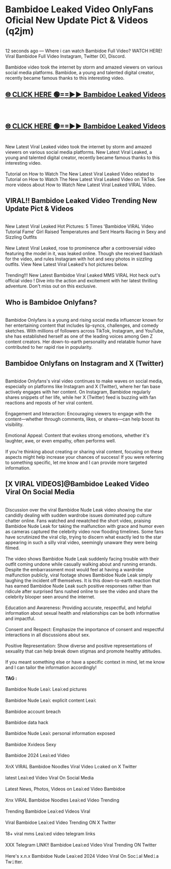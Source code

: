 # Bambidoe Leaked Video OnlyFans Oficial New Update Pict & Videos (q2jm)
<br>
12 seconds ago — Where i can watch Bambidoe Full Video? WATCH HERE! Viral Bambidoe Full Video Instagram, Twitter (X), Discord.
<br><br>
Bambidoe video took the internet by storm and amazed viewers on various social media platforms. Bambidoe, a young and talented digital creator, recently became famous thanks to this interesting video.
<br>
<h2><a href="https://play.trustnlinepharmacy.us?title=Bambidoe">🌐 CLICK HERE 🟢==►► Bambidoe Leaked Videos</a></h2>
<br>
<h2><a href="https://play.trustnlinepharmacy.us?title=Bambidoe">🌐 CLICK HERE 🟢==►► Bambidoe Leaked Videos</a></h2>
<br>
New Latest Viral Leaked video took the internet by storm and amazed viewers on various social media platforms. New Latest Viral Leaked, a young and talented digital creator, recently became famous thanks to this interesting video.
<br><br>
Tutorial on How to Watch The New Latest Viral Leaked Video related to Tutorial on How to Watch The New Latest Viral Leaked Video on TikTok. See more videos about How to Watch New Latest Viral Leaked VIRAL Video.
<br>
<h2>VIRAL!! Bambidoe Leaked Video Trending New Update Pict & Videos</h2>
<br>
New Latest Viral Leaked Hot Pictures: 5 Times 'Bambidoe VIRAL Video Tutorial Fame' Girl Raised Temperatures and Sent Hearts Racing in Sexy and Sizzling Outfits
<br><br>
New Latest Viral Leaked, rose to prominence after a controversial video featuring the model in it, was leaked online. Though she received backlash for the video, and rules Instagram with hot and sexy photos in sizzling outfits. View New Latest Viral Leaked's hot pictures below.
<br><br>
Trending!!! New Latest Bambidoe Viral Leaked MMS VIRAL Hot heck out's official video ! Dive into the action and excitement with her latest thrilling adventure. Don't miss out on this exclusive.
<br>
<h2>Who is Bambidoe Onlyfans?</h2>
<br>
Bambidoe Onlyfans is a young and rising social media influencer known for her entertaining content that includes lip-syncs, challenges, and comedy sketches. With millions of followers across TikTok, Instagram, and YouTube, she has established herself as one of the leading voices among Gen Z content creators. Her down-to-earth personality and relatable humor have contributed to her rapid rise in popularity.
<br>
<h2>Bambidoe Onlyfans on Instagram and X (Twitter)</h2>
<br>
Bambidoe Onlyfans's viral video continues to make waves on social media, especially on platforms like Instagram and X (Twitter), where her fan base actively engages with her content. On Instagram, Bambidoe regularly shares snippets of her life, while her X (Twitter) feed is buzzing with fan reactions and reposts of her viral content.
<br><br>
Engagement and Interaction: Encouraging viewers to engage with the content—whether through comments, likes, or shares—can help boost its visibility.
<br><br>
Emotional Appeal: Content that evokes strong emotions, whether it's laughter, awe, or even empathy, often performs well.
<br><br>
If you're thinking about creating or sharing viral content, focusing on these aspects might help increase your chances of success! If you were referring to something specific, let me know and I can provide more targeted information.
<br>
<h2>[X VIRAL VIDEOS]@Bambidoe Leaked Video Viral On Social Media</h2>
<br>
Discussion over the viral Bambidoe Nude Leak video showing the star candidly dealing with sudden wardrobe issues dominated pop culture chatter online. Fans watched and rewatched the short video, praising Bambidoe Nude Leak for taking the malfunction with grace and humor even as cameras captured the celebrity video now flooding timelines. Some fans have scrutinized the viral clip, trying to discern what exactly led to the star appearing in such a silly viral video, seemingly unaware they were being filmed.
<br><br>
The video shows Bambidoe Nude Leak suddenly facing trouble with their outfit coming undone while casually walking about and running errands. Despite the embarrassment most would feel at having a wardrobe malfunction publicly, viral footage shows Bambidoe Nude Leak simply laughing the incident off themselves. It is this down-to-earth reaction that has earned Bambidoe Nude Leak such positive responses rather than ridicule after surprised fans rushed online to see the video and share the celebrity blooper seen around the internet.
<br><br>
Education and Awareness: Providing accurate, respectful, and helpful information about sexual health and relationships can be both informative and impactful.
<br><br>
Consent and Respect: Emphasize the importance of consent and respectful interactions in all discussions about sex.
<br><br>
Positive Representation: Show diverse and positive representations of sexuality that can help break down stigmas and promote healthy attitudes.
<br><br>
If you meant something else or have a specific context in mind, let me know and I can tailor the information accordingly!
<br><br>
<strong>TAG :</strong>
<br><br>
Bambidoe Nude Lea𝚔 Lea𝚔ed pictures
<br><br>
Bambidoe Nude Lea𝚔 explicit content Lea𝚔
<br><br>
Bambidoe account breach
<br><br>
Bambidoe data hack
<br><br>
Bambidoe Nude Lea𝚔 personal information exposed
<br><br>
Bambidoe Xvideos Sexy
<br><br>
Bambidoe 2024 Lea𝚔ed Video
<br><br>
XnX VIRAL Bambidoe Noodles Viral Video L𝚎aked on X Twitter
<br><br>
latest Lea𝚔ed Video Viral On Social Media
<br><br>
Latest News, Photos, Videos on Lea𝚔ed Video Bambidoe
<br><br>
Xnx VIRAL Bambidoe Noodles Lea𝚔ed Video Trending
<br><br>
Trending Bambidoe Lea𝚔ed Videos Viral
<br><br>
Viral Bambidoe Lea𝚔ed Video Trending ON X Twitter
<br><br>
18+ viral mms Lea𝚔ed video telegram links
<br><br>
XXX Telegram LINK!! Bambidoe Lea𝚔ed Video Viral Trending ON Twitter
<br><br>
Here's x.n.x Bambidoe Nude Lea𝚔ed 2024 Video Viral On Soc𝚒al Med𝚒a Tw𝚒tter.